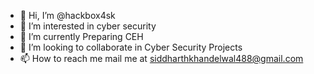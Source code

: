 - 👋 Hi, I’m @hackbox4sk
- 👀 I’m interested in cyber security
- 🌱 I’m currently Preparing CEH
- 💞️ I’m looking to collaborate in Cyber Security Projects
- 📫 How to reach me mail me at siddharthkhandelwal488@gmail.com

<!---
hackbox4sk/hackbox4sk is a ✨ special ✨ repository because its `README.md` (this file) appears on your GitHub profile.
You can click the Preview link to take a look at your changes.
--->
